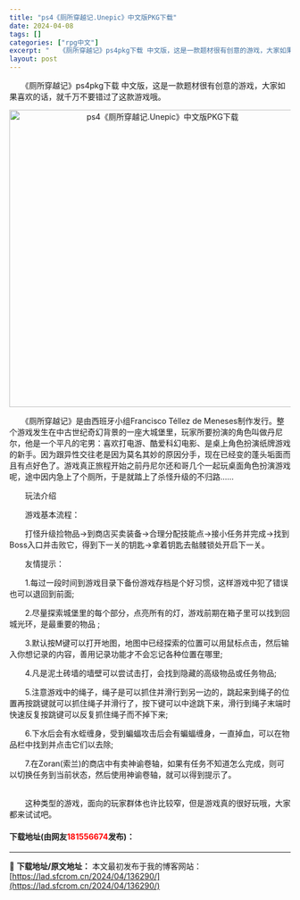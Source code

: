 ```yaml
---
title: "ps4《厕所穿越记.Unepic》中文版PKG下载"
date: 2024-04-08
tags: []
categories: ["rpg中文"]
excerpt: "　　《厕所穿越记》ps4pkg下载 中文版，这是一款题材很有创意的游戏，大家如果喜欢的话，就千万不要错过了这款游戏哦。 　　《厕所穿越记》是由西班牙小组Francisco T&eacute;llez de Meneses制作发行。整个游戏发生在中古世纪奇幻背景的一座大城堡里，玩家所要扮演的角色叫做丹&hellip;"
layout: post
---
```


 <p>　　《厕所穿越记》ps4pkg下载 中文版，这是一款题材很有创意的游戏，大家如果喜欢的话，就千万不要错过了这款游戏哦。</p> <p align="center"><img border="0" src="https://lad.sfcrom.cn/wp-content/uploads/2024/04/20240408_66136f3451a03.webp" width="533" alt="ps4《厕所穿越记.Unepic》中文版PKG下载" /></p> <p>　　《厕所穿越记》是由西班牙小组Francisco T&eacute;llez de Meneses制作发行。整个游戏发生在中古世纪奇幻背景的一座大城堡里，玩家所要扮演的角色叫做丹尼尔，他是一个平凡的宅男：喜欢打电游、酷爱科幻电影、是桌上角色扮演纸牌游戏的新手。因为跟异性交往老是因为莫名其妙的原因分手，现在已经变的蓬头垢面而且有点好色了。游戏真正旅程开始之前丹尼尔还和哥几个一起玩桌面角色扮演游戏呢，途中因内急上了个厕所，于是就踏上了杀怪升级的不归路&hellip;&hellip;</p> <p>　　玩法介绍</p> <p>　　游戏基本流程：</p> <p>　　打怪升级捡物品&rarr;到商店买卖装备&rarr;合理分配技能点&rarr;接小任务并完成&rarr;找到Boss入口并击败它，得到下一关的钥匙&rarr;拿着钥匙去骷髅锁处开启下一关。</p> <p>　　友情提示：</p> <p>　　1.每过一段时间到游戏目录下备份游戏存档是个好习惯，这样游戏中犯了错误也可以退回到前面;</p> <p>　　2.尽量探索城堡里的每个部分，点亮所有的灯，游戏前期在箱子里可以找到回城光环，是最重要的物品 ;</p> <p>　　3.默认按M键可以打开地图，地图中已经探索的位置可以用鼠标点击，然后输入你想记录的内容，善用记录功能才不会忘记各种位置在哪里;</p> <p>　　4.凡是泥土砖墙的墙壁可以尝试击打，会找到隐藏的高级物品或任务物品;</p> <p>　　5.注意游戏中的绳子，绳子是可以抓住并滑行到另一边的，跳起来到绳子的位置再按跳键就可以抓住绳子并滑行了，按下键可以中途跳下来，滑行到绳子末端时快速反复按跳键可以反复抓住绳子而不掉下来;</p> <p>　　6.下水后会有水蛭缠身，受到蝙蝠攻击后会有蝙蝠缠身，一直掉血，可以在物品栏中找到并点击它们以去除;</p> <p>　　7.在Zoran(索兰)的商店中有卖神谕卷轴，如果有任务不知道怎么完成，则可以切换任务到当前状态，然后使用神谕卷轴，就可以得到提示了。</p> <p><br />　　这种类型的游戏，面向的玩家群体也许比较窄，但是游戏真的很好玩哦，大家都来试试吧。</p> <p><h4>下载地址(由网友<font color="red">181556674</font>发布)：</h4></p> 

---
📖 **下载地址/原文地址：** 本文最初发布于我的博客网站：[https://lad.sfcrom.cn/2024/04/136290/](https://lad.sfcrom.cn/2024/04/136290/)
